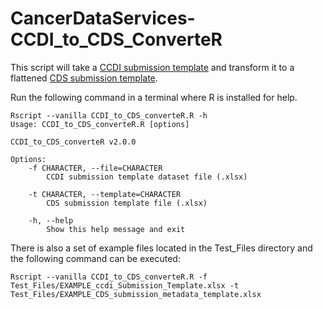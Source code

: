 # CancerDataServices-CCDI_to_CDS_ConverteR
This script will take a [CCDI submission template](https://github.com/CBIIT/ccdi-model/tree/main/metadata-manifest) and transform it to a flattened [CDS submission template](https://github.com/CBIIT/cds-model/tree/main/metadata-manifest).

Run the following command in a terminal where R is installed for help.
```
Rscript --vanilla CCDI_to_CDS_converteR.R -h
Usage: CCDI_to_CDS_converteR.R [options]

CCDI_to_CDS_converteR v2.0.0

Options:
	-f CHARACTER, --file=CHARACTER
		CCDI submission template dataset file (.xlsx)

	-t CHARACTER, --template=CHARACTER
		CDS submission template file (.xlsx)

	-h, --help
		Show this help message and exit
```

There is also a set of example files located in the Test_Files directory and the following command can be executed:
```
Rscript --vanilla CCDI_to_CDS_converteR.R -f Test_Files/EXAMPLE_ccdi_Submission_Template.xlsx -t Test_Files/EXAMPLE_CDS_submission_metadata_template.xlsx
```
